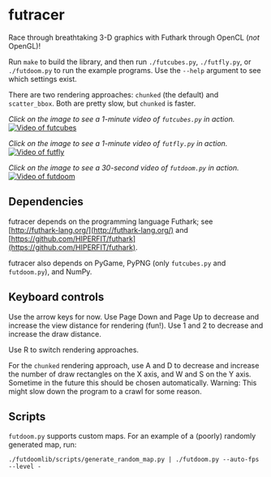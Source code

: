 # futracer

Race through breathtaking 3-D graphics with Futhark through OpenCL
(*not* OpenGL)!

Run `make` to build the library, and then run `./futcubes.py`,
`./futfly.py`, or `./futdoom.py` to run the example programs.  Use the
`--help` argument to see which settings exist.

There are two rendering approaches: `chunked` (the default) and
`scatter_bbox`.  Both are pretty slow, but `chunked` is faster.

*Click on the image to see a 1-minute video of `futcubes.py` in action.*
[![Video of futcubes](https://hongabar.org/~niels/futracer/futracer-textured-image.jpg)](https://hongabar.org/~niels/futracer/futracer-textured.webm)

*Click on the image to see a 1-minute video of `futfly.py` in action.*
[![Video of futfly](https://hongabar.org/~niels/futracer/futracer-futfly-image.jpg)](https://hongabar.org/~niels/futracer/futracer-futfly.webm)

*Click on the image to see a 30-second video of `futdoom.py` in action.*
[![Video of futdoom](https://hongabar.org/~niels/futracer/futracer-futdoom-image.jpg)](https://hongabar.org/~niels/futracer/futracer-futdoom.webm)


## Dependencies

futracer depends on the programming language Futhark;
see [http://futhark-lang.org/](http://futhark-lang.org/)
and
[https://github.com/HIPERFIT/futhark](https://github.com/HIPERFIT/futhark).

futracer also depends on PyGame, PyPNG (only `futcubes.py` and
`futdoom.py`), and NumPy.


## Keyboard controls

Use the arrow keys for now.  Use Page Down and Page Up to decrease and
increase the view distance for rendering (fun!).  Use 1 and 2 to
decrease and increase the draw distance.

Use R to switch rendering approaches.

For the `chunked` rendering approach, use A and D to decrease and
increase the number of draw rectangles on the X axis, and W and S on the
Y axis.  Sometime in the future this should be chosen automatically.
Warning: This might slow down the program to a crawl for some reason.


## Scripts

`futdoom.py` supports custom maps.  For an example of a (poorly)
randomly generated map, run:

```
./futdoomlib/scripts/generate_random_map.py | ./futdoom.py --auto-fps --level -
```
